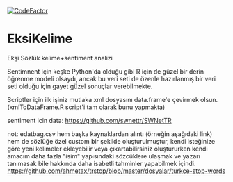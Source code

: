 [![CodeFactor](https://www.codefactor.io/repository/github/emportent/eksikelime/badge)](https://www.codefactor.io/repository/github/emportent/eksikelime)

# EksiKelime
Ekşi Sözlük kelime+sentiment analizi



Sentimnent için keşke Python'da olduğu gibi R için de güzel bir derin öğrenme modeli olsaydı, ancak bu veri seti de özenle hazırlanmış bir veri seti olduğu için gayet güzel sonuçlar verebilmekte. 

Scriptler için ilk işiniz mutlaka xml dosyasını data.frame'e çevirmek olsun. (xmlToDataFrame.R script'i tam olarak bunu yapmakta)


sentiment icin data: https://github.com/swnettr/SWNetTR



not: edatbag.csv hem başka kaynaklardan alıntı (örneğin aşağıdaki link) hem de sözlüğe özel custom bir şekilde oluşturulmuştur, kendi isteğinize göre yeni kelimeler ekleyebilir veya çıkartabilirsiniz oluştururken kendi amacım daha fazla "isim" yapısındaki sözcüklere ulaşmak ve yazarı tanımasak bile hakkında daha isabetli tahminler yapabilmek içindi.
https://github.com/ahmetax/trstop/blob/master/dosyalar/turkce-stop-words

